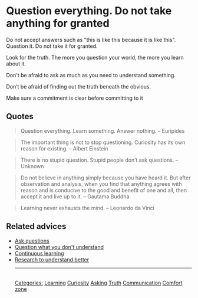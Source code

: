 # Question everything. Do not take anything for granted

Do not accept answers such as "this is like this because it is like this". Question it. Do not take it for granted.

Look for the truth. The more you question your world, the more you learn about it.

Don't be afraid to ask as much as you need to understand something.

Don’t be afraid of finding out the truth beneath the obvious.

Make sure a commitment is clear before committing to it

## Quotes

> Question everything. Learn something. Answer nothing. – Euripides

> The important thing is not to stop questioning. Curiosity has its own reason for existing. – Albert Einstein

> There is no stupid question. Stupid people don’t ask questions. – Unknown

> Do not believe in anything simply because you have heard it. But after observation and analysis, when you find that anything agrees with reason and is conducive to the good and benefit of one and all, then accept it and live up to it. – Gautama Buddha

> Learning never exhausts the mind. – Leonardo da Vinci

## Related advices

- [Ask questions](../Ask%20questions/index.md)
- [Question what you don't understand](../Question%20what%20you%20don't%20understand/index.md)
- [Continuous learning](../Continuous%20learning/index.md)
- [Research to understand better](../Research%20to%20understand%20better/index.md)<hr/><br/>[Categories:](../Categories/index.md) [Learning](../Categories/Learning.md) [Curiosity](../Categories/Curiosity.md) [Asking](../Categories/Asking.md) [Truth](../Categories/Truth.md) [Communication](../Categories/Communication.md) [Comfort zone](../Categories/Comfort%20zone.md)